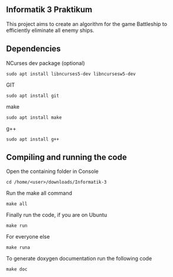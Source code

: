 ## Informatik 3 Praktikum

This project aims to create an algorithm for the game Battleship to efficiently eliminate all enemy ships.

## Dependencies
NCurses dev package  (optional)
```
sudo apt install libncurses5-dev libncursesw5-dev
```

GIT
```
sudo apt install git
```

make
```
sudo apt install make
```

g++
```
sudo apt install g++
```

## Compiling and running the code

Open the containing folder in Console
```
cd /home/<user>/downloads/Informatik-3
```

Run the make all command
```
make all
```

Finally run the code, if you are on Ubuntu
```
make run
```

For everyone else
```
make runa
```

To generate doxygen documentation run the following code
```
make doc
```
